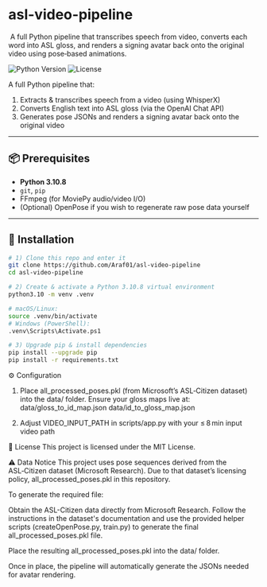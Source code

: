 # asl-video-pipeline
 A full Python pipeline that transcribes speech from video, converts each word into ASL gloss, and renders a signing avatar back onto the original video using pose‑based animations.
 
 ![Python Version](httpshttps://img.shields.io/badge/python-3.10%2B-blue.svg)
![License](https://img.shields.io/badge/license-MIT-green.svg)

A full Python pipeline that:

1. Extracts & transcribes speech from a video (using WhisperX)  
2. Converts English text into ASL gloss (via the OpenAI Chat API)  
3. Generates pose JSONs and renders a signing avatar back onto the original video  

---

## 📦 Prerequisites

- **Python 3.10.8**  
- `git`, `pip`  
- FFmpeg (for MoviePy audio/video I/O)  
- (Optional) OpenPose if you wish to regenerate raw pose data yourself  

---

## 🔧 Installation

```bash
# 1) Clone this repo and enter it
git clone https://github.com/Araf01/asl-video-pipeline
cd asl-video-pipeline

# 2) Create & activate a Python 3.10.8 virtual environment
python3.10 -m venv .venv

# macOS/Linux:
source .venv/bin/activate
# Windows (PowerShell):
.venv\Scripts\Activate.ps1

# 3) Upgrade pip & install dependencies
pip install --upgrade pip
pip install -r requirements.txt
```
⚙️ Configuration
1. Place all_processed_poses.pkl (from Microsoft’s ASL‑Citizen dataset) into the data/ folder.
Ensure your gloss maps live at:
data/gloss_to_id_map.json
data/id_to_gloss_map.json

2. Adjust VIDEO_INPUT_PATH in scripts/app.py with your ≤ 8 min input video path


📄 License
This project is licensed under the MIT License.


⚠️ Data Notice 
This project uses pose sequences derived from the ASL‑Citizen dataset (Microsoft Research).
Due to that dataset’s licensing policy, all_processed_poses.pkl in this repository.

To generate the required file:

Obtain the ASL-Citizen data directly from Microsoft Research.
Follow the instructions in the dataset's documentation and use the provided helper scripts (createOpenPose.py, train.py) to generate the final all_processed_poses.pkl file.

Place the resulting all_processed_poses.pkl into the data/ folder.

Once in place, the pipeline will automatically generate the JSONs needed for avatar rendering.


